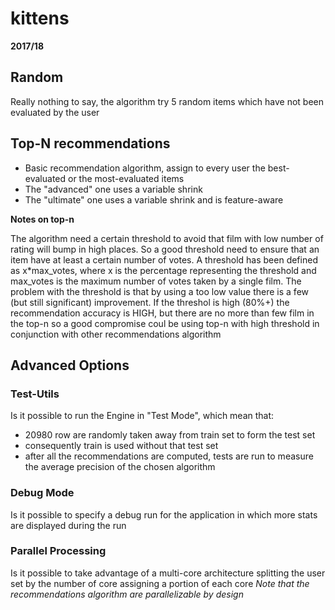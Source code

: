 # kittens

**2017/18**

## Random

Really nothing to say, the algorithm try 5 random items which have not been evaluated by the user

## Top-N recommendations

* Basic recommendation algorithm, assign to every user the best-evaluated or the most-evaluated items
* The "advanced" one uses a variable shrink
* The "ultimate" one uses a variable shrink and is feature-aware

__Notes on top-n__

The algorithm need a certain threshold to avoid that film with low number of rating will bump in high places.
So a good threshold need to ensure that an item have at least a certain number of votes.
A threshold has been defined as x*max_votes, where x is the percentage representing the threshold and max_votes
is the maximum number of votes taken by a single film.
The problem with the threshold is that by using a too low value there is a few (but still significant) improvement.
If the threshol is high (80%+) the recommendation accuracy is HIGH, but there are no more than few film in the top-n
so a good compromise coul be using top-n with high threshold in conjunction with other recommendations algorithm

## Advanced Options

### Test-Utils

Is it possible to run the Engine in "Test Mode", which mean that:

* 20980 row are randomly taken away from train set to form the test set
* consequently train is used without that test set
* after all the recommendations are computed, tests are run to measure the average precision of the chosen algorithm

### Debug Mode

Is it possible to specify a debug run for the application in which more stats
are displayed during the run

### Parallel Processing

Is it possible to take advantage of a multi-core architecture splitting the user set by the number of core assigning
a portion of each core
_Note that the recommendations algorithm are parallelizable by design_
